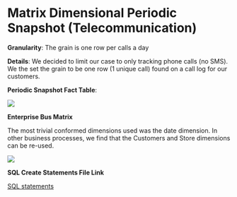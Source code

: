 Matrix Dimensional Periodic Snapshot (Telecommunication)
===================================================


**Granularity**: The grain is one row per calls a day

**Details**: We decided to limit our case to only tracking phone calls (no SMS). We the set the grain to be one row (1 unique call) found on a call log for our customers.

**Periodic Snapshot Fact Table**:

![](https://raw.githubusercontent.com/asu-cis-355/matrix/master/DimensionalModel/Requirements%202/periodicSnapshot.png)

**Enterprise Bus Matrix**


The most trivial conformed dimensions used was the date dimension. In other business processes, we find that the Customers and Store dimensions can be re-used.

![](https://raw.githubusercontent.com/asu-cis-355/matrix/master/DimensionalModel/Requirements%202/Enterprise%20Bus%20Matrix.jpg)

**SQL Create Statements File Link**

[SQL statements](dimension_requirement2.sql)